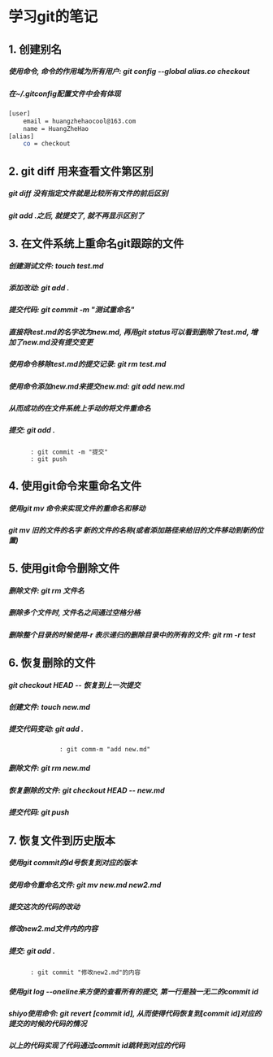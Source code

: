 # 学习git的笔记
## 1. 创建别名
##### 使用命令, 命令的作用域为所有用户: git config --global alias.co checkout
##### 在~/.gitconfig配置文件中会有体现
```bash
[user]
	email = huangzhehaocool@163.com
	name = HuangZheHao
[alias]
	co = checkout
```
## 2. git diff 用来查看文件第区别
##### git diff 没有指定文件就是比较所有文件的前后区别
##### git add .之后, 就提交了, 就不再显示区别了

## 3. 在文件系统上重命名git跟踪的文件
##### 创建测试文件: touch test.md 
##### 添加改动: git add .
##### 提交代码: git commit -m "测试重命名"
##### 直接将test.md的名字改为new.md, 再用git status可以看到删除了test.md, 增加了new.md没有提交变更
##### 使用命令移除test.md的提交记录: git rm test.md
##### 使用命令添加new.md来提交new.md: git add new.md
##### 从而成功的在文件系统上手动的将文件重命名
##### 提交: git add .
		  : git commit -m "提交"
		  : git push

## 4. 使用git命令来重命名文件
##### 使用git mv 命令来实现文件的重命名和移动
##### git mv 旧的文件的名字 新的文件的名称(或者添加路径来给旧的文件移动到新的位置)

## 5. 使用git命令删除文件
##### 删除文件: git rm 文件名
##### 删除多个文件时, 文件名之间通过空格分格
##### 删除整个目录的时候使用-r 表示递归的删除目录中的所有的文件: git rm -r test

## 6. 恢复删除的文件
##### git checkout HEAD -- 恢复到上一次提交
##### 创建文件: touch new.md
##### 提交代码变动: git add .
				  : git comm-m "add new.md"
##### 删除文件: git rm new.md
##### 恢复删除的文件: git checkout HEAD -- new.md
##### 提交代码: git push

## 7. 恢复文件到历史版本
##### 使用git commit的id号恢复到对应的版本
##### 使用命令重命名文件: git mv new.md new2.md
##### 提交这次的代码的改动
##### 修改new2.md文件内的内容
##### 提交: git add .
		  : git commit "修改new2.md"的内容
##### 使用git log --oneline来方便的查看所有的提交, 第一行是独一无二的commit id
##### shiyo使用命令: git revert [commit id], 从而使得代码恢复到[commit id]对应的提交的时候的代码的情况
##### 以上的代码实现了代码通过commit id跳转到对应的代码

